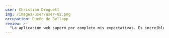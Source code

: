```yaml
---
user: Christian Droguett
img: /images/user/user-02.png
occupation: Dueño de Bellapp
review: >-
  "La aplicación web superó por completo mis expectativas. Es increíblemente intuitiva y fácil de usar. Gracias a ella, he logrado optimizar mis procesos en un 30%."
---
```


